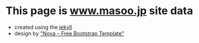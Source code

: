 # This page is www.masoo.jp site data

* created using the [jekyll](http://jekyllrb.com/)
* design by ["Nova – Free Bootstrap Template"](http://www.templategarden.com/template/nova-free-bootstrap-template/)
